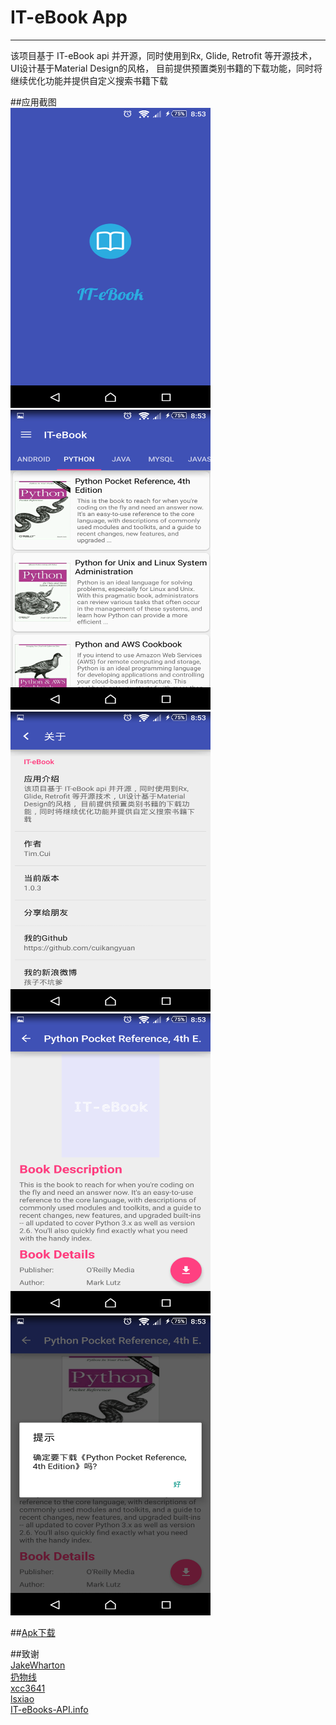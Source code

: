 # IT-eBook App

------

该项目基于 IT-eBook api 并开源，同时使用到Rx, Glide, Retrofit 等开源技术，UI设计基于Material Design的风格， 目前提供预置类别书籍的下载功能，同时将继续优化功能并提供自定义搜索书籍下载

##应用截图<br/>
<img src="./images/1.png" width="320" height="480"/>
<img src="./images/2.png" width="320" height="480"/>
<img src="./images/4.png" width="320" height="480"/>
<img src="./images/5.png" width="320" height="480"/>
<img src="./images/6.png" width="320" height="480"/>

##[Apk下载](http://fir.im/41ud)


##致谢<br/>
[JakeWharton](https://github.com/JakeWharton)<br/>
[扔物线](https://github.com/rengwuxian)<br/>
[xcc3641](https://github.com/xcc3641)<br/>
[lsxiao](https://github.com/lsxiao)<br/>
[IT-eBooks-API.info](http://it-ebooks-api.info/)<br/>


